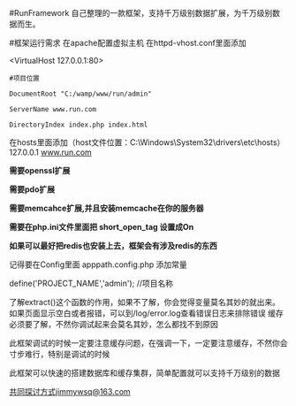 #RunFramework
自己整理的一款框架，支持千万级别数据扩展，为千万级别数据而生。

#框架运行需求
在apache配置虚拟主机
在httpd-vhost.conf里面添加

<VirtualHost 127.0.0.1:80>

	#项目位置

    DocumentRoot "C:/wamp/www/run/admin"

    ServerName www.run.com

    DirectoryIndex index.php index.html 

</VirtualHost>

在hosts里面添加（host文件位置：C:\Windows\System32\drivers\etc\hosts）
127.0.0.1       www.run.com


 **需要openssl扩展** 

 **需要pdo扩展** 

 **需要memcahce扩展,并且安装memcache在你的服务器** 

 **需要在php.ini文件里面把 short_open_tag 设置成On** 

 **如果可以最好把redis也安装上去，框架会有涉及redis的东西**

记得要在Config里面 apppath.config.php 添加常量

define('PROJECT_NAME','admin'); //项目名称

了解extract()这个函数的作用，如果不了解，你会觉得变量莫名其妙的就出来。
如果页面显示空白或者报错，可以到/log/error.log查看错误日志来排除错误
缓存必须要了解，不然你调试起来会莫名其妙，怎么都找不到原因        

此框架调试的时候一定要注意缓存问题，在强调一下，一定要注意缓存，不然你会寸步难行，特别是调试的时候

此框架可以快速的搭建数据库和缓存集群，简单配置就可以支持千万级别的数据

共同探讨方式jimmywsq@163.com
